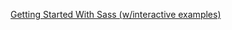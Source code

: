 [Getting Started With Sass (w/interactive examples)](https://scotch.io/tutorials/getting-started-with-sass)
